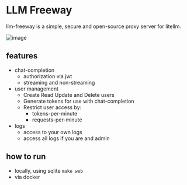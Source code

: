 # LLM Freeway

llm-freeway is a simple, secure and open-source proxy server for litellm.

![image](https://github.com/user-attachments/assets/74f1cfdc-5ace-4f61-b720-f21b5a316288)


## features

* chat-completion
  * authorization via jwt
  * streaming and non-streaming
* user management
  * Create Read Update and Delete users
  * Generate tokens for use with chat-completion 
  * Restrict user access by:
    * tokens-per-minute
    * requests-per-minute
* logs
  * access to your own logs
  * access all logs if you are and admin


## how to run

* locally, using sqlite `make web`
* via docker
